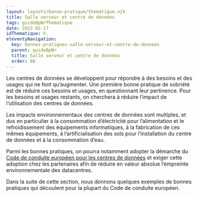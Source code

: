 ```yaml
---
layout: layouts/bonne-pratique/thematique.njk
title: Salle serveur et centre de données
tags: guideBpNrThematique
date: 2022-02-17
idThematique: h.
eleventyNavigation:
  key: bonnes-pratiques-salle-serveur-et-centre-de-donnees
  parent: guideBpNr
  title: Salle serveur et centre de données
  order: 80
---
```


Les centres de données se développent pour répondre à des besoins et des usages qui ne font qu’augmenter. Une première bonne pratique de sobriété est de réduire ces besoins et usages, en questionnant leur pertinence.  Pour les besoins et usages restants, on cherchera à réduire l’impact de l’utilisation des centres de données.

Les impacts environnementaux des centres de données sont multiples, et dus en particulier à la consommation d’électricité pour l’alimentation et le refroidissement des équipements informatiques, à la fabrication de ces mêmes équipements, à l’artificialisation des sols pour l’installation du centre de données et à la consommation d’eau.

Parmi les bonnes pratiques, on pourra notamment adopter la démarche du [Code de conduite européen pour les centres de données](https://ecoinfo.cnrs.fr/2020/05/19/guide-des-bonnes-pratiques-du-code-de-conduite-europeen-sur-les-datacentres/) et exiger cette adoption chez les partenaires afin de réduire en valeur absolue l’empreinte environnementale des datacentres.

Dans la suite de cette section, nous donnons quelques exemples de bonnes pratiques qui découlent pour la plupart du Code de conduite européen.
